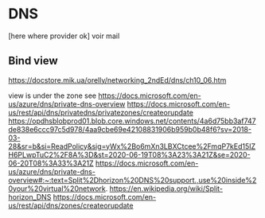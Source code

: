 # DNS 
[here where provider ok]
voir mail
## Bind view

https://docstore.mik.ua/orelly/networking_2ndEd/dns/ch10_06.htm


view is under the zone
see
https://docs.microsoft.com/en-us/azure/dns/private-dns-overview
https://docs.microsoft.com/en-us/rest/api/dns/privatedns/privatezones/createorupdate
https://opdhsblobprod01.blob.core.windows.net/contents/4a6d75bb3af747de838e6ccc97c5d978/4aa9cbe69e42108831906b959b0b48f6?sv=2018-03-28&sr=b&si=ReadPolicy&sig=yWx%2Bo6mXn3LBXCtcee%2FmqP7kEd15IZH6PLwpTuC2%2F8A%3D&st=2020-06-19T08%3A23%3A21Z&se=2020-06-20T08%3A33%3A21Z
https://docs.microsoft.com/en-us/azure/dns/private-dns-overview#:~:text=Split%2Dhorizon%20DNS%20support.,use%20inside%20your%20virtual%20network.
https://en.wikipedia.org/wiki/Split-horizon_DNS
https://docs.microsoft.com/en-us/rest/api/dns/zones/createorupdate 